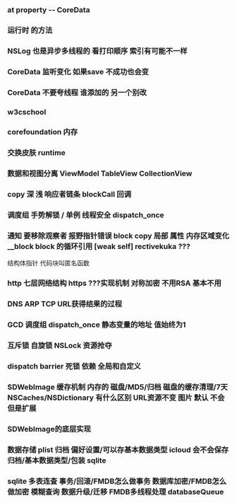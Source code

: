 ### at property -- CoreData

### 运行时 的方法

### NSLog 也是异步多线程的 看打印顺序 索引有可能不一样

### CoreData 监听变化 如果save 不成功也会变

### CoreData  不要夸线程  谁添加的 另一个别改

### w3cschool

### corefoundation  内存

### 交换皮肤 runtime 

### 数据和视图分离 ViewModel TableView CollectionView


### copy 深 浅  响应者链条 blockCall 回调 

### 调度组 手势解锁 / 单例 线程安全 dispatch_once 


### 通知 要移除观察者  报野指针错误 block copy 局部 属性 内存区域变化 __block  block 的循环引用 [weak self]   rectivekuka ???

结构体指针 代码块叫匿名函数 

### http 七层网络结构  https ???实现机制  对称加密 不用RSA 基本不用

### DNS ARP TCP URL获得结果的过程

### GCD 调度组 dispatch_once  静态变量的地址 值始终为1

### 互斥锁 自旋锁  NSLock 资源抢夺

### dispatch barrier 死锁 依赖 全局和自定义

### SDWebImage 缓存机制 内存的 磁盘/MD5/归档 磁盘的缓存清理/7天 NSCaches/NSDictionary 有什么区别  URL资源不变 图片 默认 不会  但是扩展

### SDWebImage的底层实现

###  数据存储 plist 归档 偏好设置/可以存基本数据类型  icloud 会不会保存  归档/基本数据类型/包装  sqlite

### sqlite 多表连查 事务/回滚/FMDB怎么做事务 数据库加密/FMDB怎么做加密 模糊查询 数据升级/迁移   FMDB多线程处理  databaseQueue
